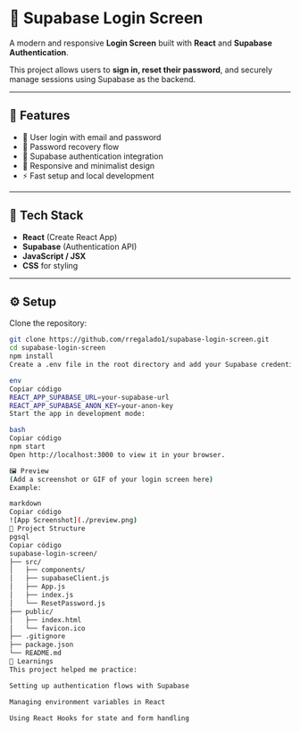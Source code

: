 # 🔐 Supabase Login Screen

A modern and responsive **Login Screen** built with **React** and **Supabase Authentication**.

This project allows users to **sign in, reset their password**, and securely manage sessions using Supabase as the backend.

---

## 🚀 Features

- 🔑 User login with email and password  
- 🔁 Password recovery flow  
- 🧠 Supabase authentication integration  
- 📱 Responsive and minimalist design  
- ⚡ Fast setup and local development  

---

## 🧰 Tech Stack

- **React** (Create React App)  
- **Supabase** (Authentication API)  
- **JavaScript / JSX**  
- **CSS** for styling  

---

## ⚙️ Setup

Clone the repository:

```bash
git clone https://github.com/rregalado1/supabase-login-screen.git
cd supabase-login-screen
npm install
Create a .env file in the root directory and add your Supabase credentials:

env
Copiar código
REACT_APP_SUPABASE_URL=your-supabase-url
REACT_APP_SUPABASE_ANON_KEY=your-anon-key
Start the app in development mode:

bash
Copiar código
npm start
Open http://localhost:3000 to view it in your browser.

🖼️ Preview
(Add a screenshot or GIF of your login screen here)
Example:

markdown
Copiar código
![App Screenshot](./preview.png)
📁 Project Structure
pgsql
Copiar código
supabase-login-screen/
├── src/
│   ├── components/
│   ├── supabaseClient.js
│   ├── App.js
│   ├── index.js
│   └── ResetPassword.js
├── public/
│   ├── index.html
│   └── favicon.ico
├── .gitignore
├── package.json
└── README.md
🧠 Learnings
This project helped me practice:

Setting up authentication flows with Supabase

Managing environment variables in React

Using React Hooks for state and form handling
